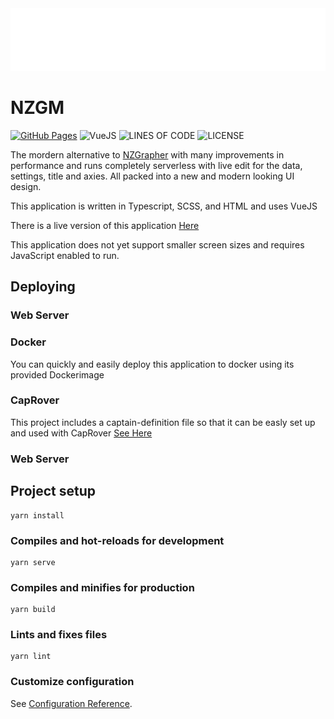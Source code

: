 
<img src="https://raw.githubusercontent.com/jacobtread/NZGM/main/src/assets/img/logo-white.svg" alt="NZGM" width="100%" height="100"/>

# NZGM


[![GitHub Pages](https://github.com/jacobtread/NZGM/actions/workflows/gh-pages.yml/badge.svg)](https://github.com/jacobtread/NZGM/actions/workflows/ph-pages.yml)
![VueJS](https://img.shields.io/badge/Powered%20By-VueJS-68A063?style=for-the-badge)
![LINES OF CODE](https://img.shields.io/tokei/lines/github/jacobtread/NZGM?style=for-the-badge)
![LICENSE](https://img.shields.io/github/license/jacobtread/NZGM?style=for-the-badge)

The mordern alternative to [NZGrapher](https://github.com/mathsnz/NZGrapher/) with many improvements in performance and runs completely serverless with live edit for the data, settings, title and axies. All packed into a new and modern looking UI design. 

This application is written in Typescript, SCSS, and HTML and uses VueJS

There is a live version of this application [Here](https://jacobtread.github.io/NZGM/)

This application does not yet support smaller screen sizes and requires JavaScript enabled to run.

## Deploying

### Web Server


### Docker

You can quickly and easily deploy this application to docker using its provided Dockerimage

### CapRover

This project includes a captain-definition file so that it can be easly set up and used with CapRover [See Here](https://caprover.com/docs/captain-definition-file.html)

### Web Server


## Project setup
```
yarn install
```

### Compiles and hot-reloads for development
```
yarn serve
```

### Compiles and minifies for production
```
yarn build
```

### Lints and fixes files
```
yarn lint
```

### Customize configuration
See [Configuration Reference](https://cli.vuejs.org/config/).
